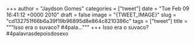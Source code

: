 
+++
author = "Jaydson Gomes"
categories = ["tweet"]
date = "Tue Feb 09 16:41:12 +0000 2010"
draft = false
image = "{TWEET_IMAGE}"
slug = "cd132751f66b6a39f19b96895d8e864c8210386c"
tags = ["tweet"]
title = """Isso era o suvaco? #4pala..."""
+++
Isso era o suvaco? #4palavrasdepoisdosexo
